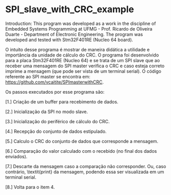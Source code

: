 # SPI_slave_with_CRC_example

Introduction: This program was developed as a work in the discipline of Embedded Systems Programming at UFMG - Prof. Ricardo de Oliveira Duarte - Department of Electronic Engineering. The program was developed and tested with Stm32F401RE (Nucleo 64 board).

O intuito desse programa é mostrar de maneira didática a utilidade e importância da unidade de cálculo do CRC. O programa foi desenvolvido para a placa Stm32F401RE (Nucleo 64) e se trata de um SPI slave que ao receber uma mensagem do SPI master verifica o CRC e caso esteja correto imprime a mensagem (que pode ser vista de um terminal serial). O código referente ao SPI master se encontra em: https://github.com/vcaitite/SPImasterwithCRC.

Os passos executados por esse programa são:

[1.] Criação de um buffer para recebimento de dados.

[2.] Inicialização da SPI no modo slave.

[3.] Inicialização do periférico de cálculo do CRC.

[4.] Recepção do conjunto de dados estipulado.

[5.] Calculo o CRC do conjunto de dados que corresponde a mensagem.

[6.] Comparação do valor calculado com o recebido (no final dos dados enviados).

[7.] Descarte da mensagem caso a comparação não corresponder. Ou, caso contrário, \textit{print} da mensagem, podendo essa ser visualizada em um terminal serial. 

[8.] Volta para o item 4.
